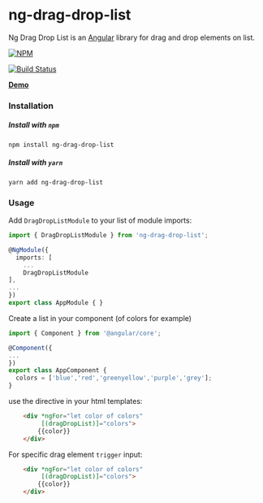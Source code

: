 # ng-drag-drop-list

Ng Drag Drop List is an [Angular](https://angular.io/) library for drag and drop elements on list.

[![NPM](https://nodei.co/npm/ng-drag-drop-list.png?downloads=true&downloadRank=true&stars=true)](https://www.npmjs.com/package/ng-drag-drop-list/)

[![Build Status](https://travis-ci.org/yairtawil/ng-drag-drop-list.svg?branch=master)](https://travis-ci.org/yairtawil/ng-drag-drop-list)

**[Demo](https://yairtawil.github.io/ng-drag-drop-list/)**

### Installation

##### Install with `npm`
```shell
npm install ng-drag-drop-list
```

##### Install with `yarn`
```shell
yarn add ng-drag-drop-list
```

### Usage

Add `DragDropListModule` to your list of module imports:

```typescript
import { DragDropListModule } from 'ng-drag-drop-list';

@NgModule({
  imports: [
    ...
    DragDropListModule
],
...
})
export class AppModule { }

```
Create a list in your component (of colors for example)

```typescript
import { Component } from '@angular/core';

@Component({
...
})
export class AppComponent {
  colors = ['blue','red','greenyellow','purple','grey'];
}
```

use the directive in your html templates:

```html
    <div *ngFor="let color of colors" 
         [(dragDropList)]="colors">
        {{color}}
    </div>
```

For specific drag element `trigger` input:

```html
    <div *ngFor="let color of colors" 
         [(dragDropList)]="colors">
        {{color}}
    </div>
```
